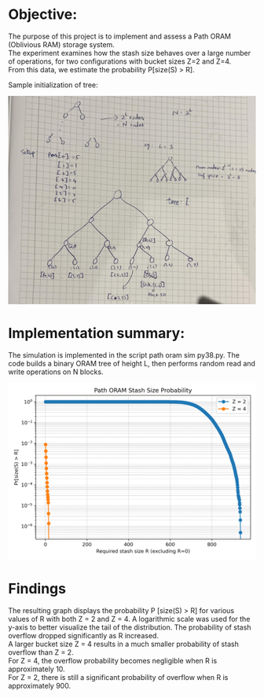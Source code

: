 # Objective:
The purpose of this project is to implement and assess a Path ORAM (Oblivious RAM) storage system.  
The experiment examines how the stash size behaves over a large number of operations, for two configurations with bucket sizes Z=2 and Z=4.  
From this data, we estimate the probability P[size(S) > R].

Sample initialization of tree:

![My Logo](images/sample_tree_init.jpg)

# Implementation summary:
The simulation is implemented in the script path oram sim py38.py. 
The code builds a binary ORAM tree of height L, 
then performs random read and write operations on N blocks.

![Probability_plot](stash_probability_plot.png)

# Findings
The resulting graph displays the probability P [size(S) > R] for various values
of R with both Z = 2 and Z = 4. A logarithmic scale was used for the y-axis to better
visualize the tail of the distribution. The probability of stash overflow dropped significantly as R increased.  
A larger bucket size Z = 4 results in a much smaller probability of stash overflow than Z = 2.  
For Z = 4, the overflow probability becomes negligible when R is approximately 10.  
For Z = 2, there is still a significant probability of overflow when R is approximately 900.
